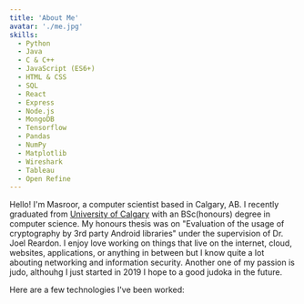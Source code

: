 ```yaml
---
title: 'About Me'
avatar: './me.jpg'
skills:
  - Python
  - Java
  - C & C++
  - JavaScript (ES6+)
  - HTML & CSS
  - SQL
  - React
  - Express
  - Node.js
  - MongoDB
  - Tensorflow
  - Pandas
  - NumPy
  - Matplotlib
  - Wireshark
  - Tableau
  - Open Refine
---
```


Hello! I'm Masroor, a computer scientist based in Calgary, AB. I recently graduated from [University of Calgary](https://https://ucalgary.ca/) with an BSc(honours) degree in computer science. My honours thesis was on "Evaluation of the usage of cryptography by 3rd party Android libraries" under the supervision of Dr. Joel Reardon. I enjoy love working on things that live on the internet, cloud, websites, applications, or anything in between but I know quite a lot abouting networking and information security. Another one of my passion is judo, althouhg I just started in 2019 I hope to a good judoka in the future.

Here are a few technologies I've been worked:
